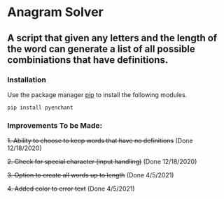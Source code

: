 # Anagram Solver
## A script that given any letters and the length of the word can generate a list of all possible combiniations that have definitions.

### Installation
Use the package manager [pip](https://pip.pypa.io/en/stable/) to install the following modules.

```bash
pip install pyenchant
```

### Improvements To be Made:

~~1. Ability to choose to keep words that have no definitions~~ (Done 12/18/2020)

~~2. Check for special character (input handling)~~ (Done 12/18/2020)

~~3. Option to create all words up to length~~ (Done 4/5/2021)

~~4. Added color to error text~~ (Done 4/5/2021)
